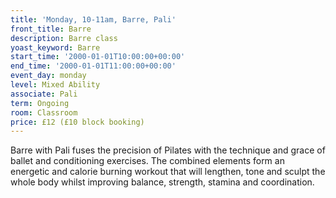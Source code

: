 ```yaml
---
title: 'Monday, 10-11am, Barre, Pali'
front_title: Barre
description: Barre class
yoast_keyword: Barre
start_time: '2000-01-01T10:00:00+00:00'
end_time: '2000-01-01T11:00:00+00:00'
event_day: monday
level: Mixed Ability
associate: Pali
term: Ongoing
room: Classroom
price: £12 (£10 block booking)
---
```


Barre with Pali fuses the precision of Pilates with the technique and grace of ballet and conditioning exercises. The combined elements form an energetic and calorie burning workout that will lengthen, tone and sculpt the whole body whilst improving balance, strength, stamina and coordination.

